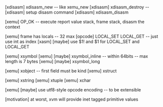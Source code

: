 [xdisasm] xdisasm_new -- like xemu_new
[xdisasm] xdisasm_destroy --
[xdisasm] setup disasm command
[xdisasm] xdisasm_disasm

[xemu] OP_OK -- execute report value stack, frame stack, disasm the context

[xemu] frame has locals -- 32 max
[opcode] LOCAL_SET LOCAL_GET -- just use int as index
[xasm] [maybe] use $1! and $1 for LOCAL_SET and LOCAL_GET

[xemu] xsymbol
[xemu] [maybe] xsymbol_inline -- within 64bits -- max length is 7 bytes
[xemu] [maybe] xsymbol_long

[xemu] xobject -- first field must be kind
[xemu] xstruct

[xemu] xstring
[xemu] xtuple
[xemu] xchar

[xemu] [maybe] use utf8-style opcode encoding -- to be extensible

[motivation] at worst, xvm will provide inet tagged primitive values
